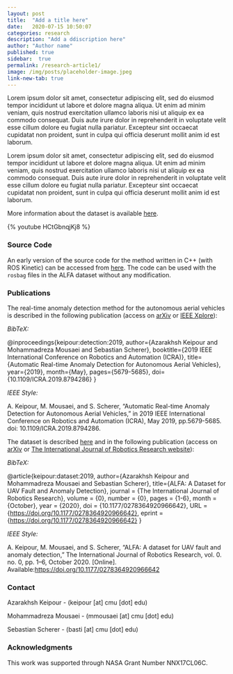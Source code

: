```yaml
---
layout: post
title:  "Add a title here"
date:   2020-07-15 10:50:07
categories: research
description: "Add a ddiscription here"
author: "Author name"
published: true
sidebar:  true
permalink: /research-article1/
image: /img/posts/placeholder-image.jpeg
link-new-tab: true
---
```


Lorem ipsum dolor sit amet, consectetur adipiscing elit, sed do eiusmod tempor
incididunt ut labore et dolore magna aliqua. Ut enim ad minim veniam, quis
nostrud exercitation ullamco laboris nisi ut aliquip ex ea commodo consequat.
Duis aute irure dolor in reprehenderit in voluptate velit esse cillum dolore eu
fugiat nulla pariatur. Excepteur sint occaecat cupidatat non proident, sunt in
culpa qui officia deserunt mollit anim id est laborum.

Lorem ipsum dolor sit amet, consectetur adipiscing elit, sed do eiusmod tempor
incididunt ut labore et dolore magna aliqua. Ut enim ad minim veniam, quis
nostrud exercitation ullamco laboris nisi ut aliquip ex ea commodo consequat.
Duis aute irure dolor in reprehenderit in voluptate velit esse cillum dolore eu
fugiat nulla pariatur. Excepteur sint occaecat cupidatat non proident, sunt in
culpa qui officia deserunt mollit anim id est laborum.

More information about the dataset is available [here](../alfa-dataset).

{% youtube HCtGbnqjKj8 %}

### Source Code

An early version of the source code for the method written in C++ (with ROS Kinetic) can be accessed from [here](https://bitbucket.org/castacks/online_system_identification/). The code can be used with the `rosbag` files in the ALFA dataset without any modification.

### Publications

The real-time anomaly detection method for the autonomous aerial vehicles is described in the following publication (access on [arXiv](https://arxiv.org/abs/1907.00511) or [IEEE Xplore](https://ieeexplore.ieee.org/document/8794286)):

*BibTeX:*

@inproceedings{keipour:detection:2019,
author={Azarakhsh Keipour and Mohammadreza Mousaei and Sebastian Scherer},
booktitle={2019 IEEE International Conference on Robotics and Automation (ICRA)},
title={Automatic Real-time Anomaly Detection for Autonomous Aerial Vehicles},
year={2019},
month={May},
pages={5679-5685},
doi={10.1109/ICRA.2019.8794286}
}

*IEEE Style:*

A. Keipour, M. Mousaei, and S. Scherer, “Automatic Real-time Anomaly Detection for Autonomous Aerial Vehicles,” in 2019 IEEE International Conference on Robotics and Automation (ICRA), May 2019, pp.5679-5685. doi: 10.1109/ICRA.2019.8794286.

The dataset is described [here](../alfa-dataset) and in the following publication (access on [arXiv](https://arxiv.org/abs/1907.06268) or [The International Journal of Robotics Research website](https://doi.org/10.1177/0278364920966642)):

*BibTeX:*

@article{keipour:dataset:2019,
author={Azarakhsh Keipour and Mohammadreza Mousaei and Sebastian Scherer},
title={ALFA: A Dataset for UAV Fault and Anomaly Detection},
journal = {The International Journal of Robotics Research},
volume = {0},
number = {0},
pages = {1-6},
month = {October},
year = {2020},
doi = {10.1177/0278364920966642},
URL = {<https://doi.org/10.1177/0278364920966642}>,
eprint = {<https://doi.org/10.1177/0278364920966642}>
}

*IEEE Style:*

A. Keipour, M. Mousaei, and S. Scherer, “ALFA: A dataset for UAV fault and anomaly detection,” The International Journal of Robotics Research, vol. 0. no.  0,  pp.  1–6,  October  2020.  [Online]. Available:<https://doi.org/10.1177/0278364920966642>

### Contact

Azarakhsh Keipour - (keipour [at] cmu [dot] edu)

Mohammadreza Mousaei - (mmousaei [at] cmu [dot] edu)

Sebastian Scherer - (basti [at] cmu [dot] edu)

### Acknowledgments

This work was supported through NASA Grant Number NNX17CL06C.
